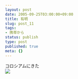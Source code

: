 ```yaml
---
layout: post
date: 2005-09-25T03:00:00+09:00
title: 有明
slug: post_11
tags:
- 携帯から
status: publish
type: post
published: true
meta: {}
---
```

<div class="caption">コロシアムにきた
</div>
<div class="photo"><img src="/images/uploads/blog-photo-1127627828.83-0.jpg" /></div>
